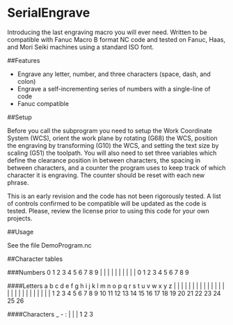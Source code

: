 SerialEngrave
========

Introducing the last engraving macro you will ever need. Written to be compatible with Fanuc Macro B format NC code and tested on Fanuc, Haas, and Mori Seiki machines using a standard ISO font.

##Features
* Engrave any letter, number, and three characters (space, dash, and colon)
* Engrave a self-incrementing series of numbers with a single-line of code
* Fanuc compatible

##Setup

Before you call the subprogram you need to setup the Work Coordinate System (WCS), orient the work plane by rotating (G68) the WCS, position the engraving by transforming (G10) the WCS, and setting the text size by scaling (G51) the toolpath. You will also need to set three variables which define the clearance position in between characters, the spacing in between characters, and a counter the program uses to keep track of which character it is engraving. The counter should be reset with each new phrase.

This is an early revision and the code has not been rigorously tested. A list of controls confirmed to be compatible will be updated as the code is tested. Please, review the license prior to using this code for your own projects.

##Usage

See the file DemoProgram.nc


##Character tables

###Numbers
	0  1  2  3  4  5  6  7  8  9 
	|  |  |  |  |  |  |  |  |  | 
	0  1  2  3  4  5  6  7  8  9 

####Letters
	a  b  c  d  e  f  g  h  i   j   k   l   m   n   o   p   q   r   s   t   u   v   w   x   y   z 
	|  |  |  |  |  |  |  |  |   |   |   |   |   |   |   |   |   |   |   |   |   |   |   |   |   | 
	1  2  3  4  5  6  7  8  9  10  11  12  13  14  15  16  17  18  19  20  21  22  23  24  25  26 

####Characters
	_  -  :
	|  |  |
	1  2  3

